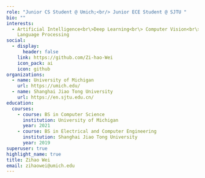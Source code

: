 ```yaml
---
role: "Junior CS Student @ Umich;<br/> Junior ECE Student @ SJTU "
bio: ""
interests:
  - Artificial Intelligence<br\>Deep Learning<br\> Computer Vision<br\>Natural
    Language Processing
social:
  - display:
      header: false
    link: https://github.com/Zi-hao-Wei
    icon_pack: ai
    icon: github
organizations:
  - name: University of Michigan
    url: https://umich.edu/
  - name: Shanghai Jiao Tong University
    url: https://en.sjtu.edu.cn/
education:
  courses:
    - course: BS in Computer Science
      institution: University of Michigan
      year: 2021
    - course: BS in Electrical and Computer Engineering
      institution: Shanghai Jiao Tong University
      year: 2019
superuser: true
highlight_name: true
title: Zihao Wei
email: zihaowei@umich.edu
---
```

